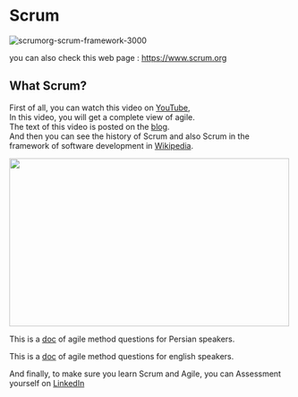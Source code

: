 
# Scrum


![scrumorg-scrum-framework-3000](https://static.scrum.org/web/images/Scrumorg-Scrum-Framework-scrubbed.png)<br>


you can also check this web page : <https://www.scrum.org>


## What Scrum?

[YouTube]: <https://www.youtube.com/watch?v=502ILHjX9EE>
[blog]: <https://blog.crisp.se/2012/10/25/henrikkniberg/agile-product-ownership-in-a-nutshell>
[Wikipedia]: <https://en.wikipedia.org/wiki/Scrum_(software_development)>
First of all, you can watch this video on [YouTube],<br>
In this video, you will get a complete view of agile.<br>
The text of this video is posted on the [blog].
<br>
And then you can see the history of Scrum and also Scrum in the framework of software development in [Wikipedia].



<img src="https://user-images.githubusercontent.com/92257857/183408659-be93c96f-7c31-4de5-bded-acea16ffce62.png" width="500" height="300">

This is a [doc](https://github.com/ghasemizade/learnScrum/blob/main/agile-methodologies-quiz-fa.md) of agile method questions for Persian speakers.

This is a [doc](https://github.com/ghasemizade/learnScrum/blob/main/agile-methodologies-quiz.md) of agile method questions for english speakers.

And finally, to make sure you learn Scrum and Agile, you can 
Assessment yourself on [LinkedIn](https://www.linkedin.com/skill-assessments/Agile%20Methodologies/quiz-intro/)
